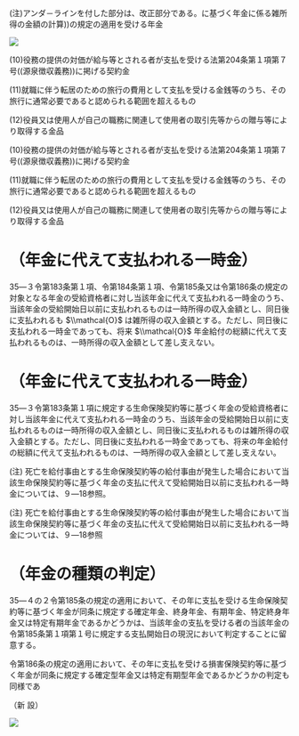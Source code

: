 (注)アンダ－ラインを付した部分は、改正部分である。に基づく年金に係る雑所得の金額の計算))の規定の適用を受ける年金

![](https://www.nta.go.jp/tmp/52529a33-420a-44bc-ab3d-79dcfc467e7e/images/2d498075f9ed4de1067f8a70933b79b07a323e819977e6c995d696d454f87672.jpg)

(10)役務の提供の対価が給与等とされる者が支払を受ける法第204条第１項第７号((源泉徴収義務))に掲げる契約金

(11)就職に伴う転居のための旅行の費用として支払を受ける金銭等のうち、その旅行に通常必要であると認められる範囲を超えるもの

(12)役員又は使用人が自己の職務に関連して使用者の取引先等からの贈与等により取得する金品

(10)役務の提供の対価が給与等とされる者が支払を受ける法第204条第１項第７号((源泉徴収義務))に掲げる契約金

(11)就職に伴う転居のための旅行の費用として支払を受ける金銭等のうち、その旅行に通常必要であると認められる範囲を超えるもの

(12)役員又は使用人が自己の職務に関連して使用者の取引先等からの贈与等により取得する金品

# （年金に代えて支払われる一時金）

35―３令第183条第１項、令第184条第１項、令第185条又は令第186条の規定の対象となる年金の受給資格者に対し当該年金に代えて支払われる一時金のうち、当該年金の受給開始日以前に支払われるものは一時所得の収入金額とし、同日後に支払われるも $\\mathcal{O}$ は雑所得の収入金額とする。ただし、同日後に支払われる一時金であっても、将来 $\\mathcal{O}$ 年金給付の総額に代えて支払われるものは、一時所得の収入金額として差し支えない。

# （年金に代えて支払われる一時金）

35―３令第183条第１項に規定する生命保険契約等に基づく年金の受給資格者に対し当該年金に代えて支払われる一時金のうち、当該年金の受給開始日以前に支払われるものは一時所得の収入金額とし、同日後に支払われるものは雑所得の収入金額とする。ただし、同日後に支払われる一時金であっても、将来の年金給付の総額に代えて支払われるものは、一時所得の収入金額として差し支えない。

(注) 死亡を給付事由とする生命保険契約等の給付事由が発生した場合において当該生命保険契約等に基づく年金の支払に代えて受給開始日以前に支払われる一時金については、９―18参照。

(注) 死亡を給付事由とする生命保険契約等の給付事由が発生した場合において当該生命保険契約等に基づく年金の支払に代えて受給開始日以前に支払われる一時金については、９―18参照

# （年金の種類の判定）

35―４の２令第185条の規定の適用において、その年に支払を受ける生命保険契約等に基づく年金が同条に規定する確定年金、終身年金、有期年金、特定終身年金又は特定有期年金であるかどうかは、当該年金の支払を受ける者の当該年金の令第185条第１項第１号に規定する支払開始日の現況において判定することに留意する。

令第186条の規定の適用において、その年に支払を受ける損害保険契約等に基づく年金が同条に規定する確定型年金又は特定有期型年金であるかどうかの判定も同様であ

（新 設）

![](https://www.nta.go.jp/tmp/52529a33-420a-44bc-ab3d-79dcfc467e7e/images/a71695e58efca8862e2500477bd2960319d70ac79acd1df025739b7e7c7f7fda.jpg)